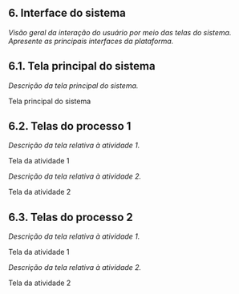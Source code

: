 
## 6. Interface do sistema

_Visão geral da interação do usuário por meio das telas do sistema. Apresente as principais interfaces da plataforma._

## 6.1. Tela principal do sistema

_Descrição da tela principal do sistema._

Tela principal do sistema


## 6.2. Telas do processo 1

_Descrição da tela relativa à atividade 1._

Tela da atividade 1

_Descrição da tela relativa à atividade 2._

Tela da atividade 2


## 6.3. Telas do processo 2

_Descrição da tela relativa à atividade 1._

Tela da atividade 1

_Descrição da tela relativa à atividade 2._

Tela da atividade 2

